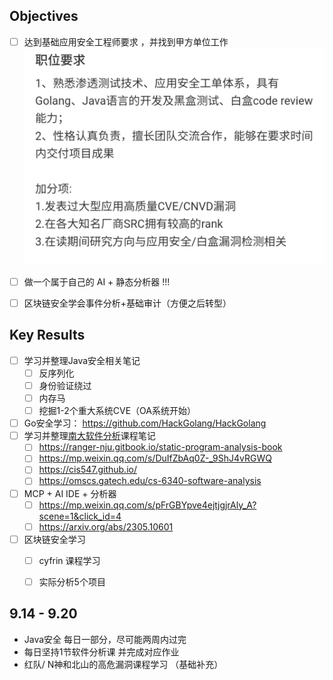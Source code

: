 
## Objectives
- [ ]  达到基础应用安全工程师要求 ，并找到甲方单位工作 ![](media/Pasted%20image%2020250914213216.png)    
- [ ] 做一个属于自己的 AI + 静态分析器 !!! 
- [ ] 区块链安全学会事件分析+基础审计（方便之后转型）


## Key Results
- [ ] 学习并整理Java安全相关笔记
	- [ ] 反序列化
	- [ ] 身份验证绕过
	- [ ] 内存马
	- [ ] 挖掘1-2个重大系统CVE（OA系统开始）
- [ ] Go安全学习：  https://github.com/HackGolang/HackGolang
- [ ] 学习并整理[南大软件分析](https://www.bilibili.com/video/BV1b7411K7P4/?spm_id_from=333.1387.upload.video_card.click&vd_source=5f4f31ca939fbba01cb0ba2f7b60b9e3)课程笔记 
	- [ ] https://ranger-nju.gitbook.io/static-program-analysis-book
	- [ ] https://mp.weixin.qq.com/s/DuIfZbAq0Z-_9ShJ4vRGWQ
	- [ ] https://cis547.github.io/
	- [ ] https://omscs.gatech.edu/cs-6340-software-analysis
- [ ] MCP + AI IDE + 分析器
	- [ ] https://mp.weixin.qq.com/s/pFrGBYpve4ejtjgjrAly_A?scene=1&click_id=4
	- [ ] https://arxiv.org/abs/2305.10601
- [ ] 区块链安全学习
	- [ ] cyfrin 课程学习
	- [ ] 实际分析5个项目


## 9.14 - 9.20

- Java安全 每日一部分，尽可能两周内过完
- 每日坚持1节软件分析课 并完成对应作业
- 红队/ N神和北山的高危漏洞课程学习 （基础补充）



